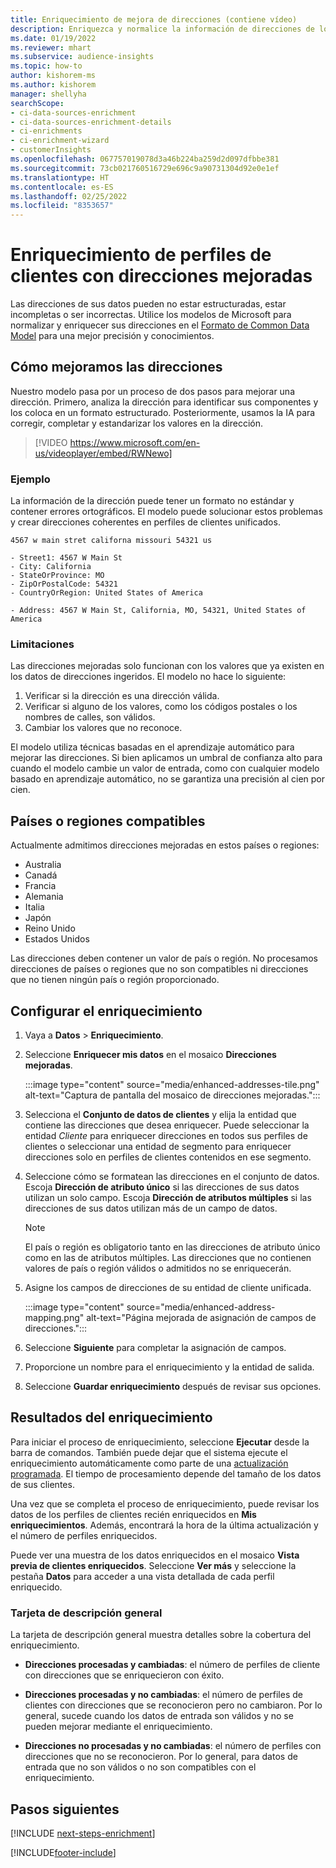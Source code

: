 ```yaml
---
title: Enriquecimiento de mejora de direcciones (contiene vídeo)
description: Enriquezca y normalice la información de direcciones de los perfiles de los clientes con los modelos de Microsoft.
ms.date: 01/19/2022
ms.reviewer: mhart
ms.subservice: audience-insights
ms.topic: how-to
author: kishorem-ms
ms.author: kishorem
manager: shellyha
searchScope:
- ci-data-sources-enrichment
- ci-data-sources-enrichment-details
- ci-enrichments
- ci-enrichment-wizard
- customerInsights
ms.openlocfilehash: 067757019078d3a46b224ba259d2d097dfbbe381
ms.sourcegitcommit: 73cb021760516729e696c9a90731304d92e0e1ef
ms.translationtype: HT
ms.contentlocale: es-ES
ms.lasthandoff: 02/25/2022
ms.locfileid: "8353657"
---
```

# <a name="enrichment-of-customer-profiles-with-enhanced-addresses"></a>Enriquecimiento de perfiles de clientes con direcciones mejoradas

Las direcciones de sus datos pueden no estar estructuradas, estar incompletas o ser incorrectas. Utilice los modelos de Microsoft para normalizar y enriquecer sus direcciones en el [Formato de Common Data Model](/common-data-model/schema/core/applicationcommon/address) para una mejor precisión y conocimientos.

## <a name="how-we-enhance-addresses"></a>Cómo mejoramos las direcciones

Nuestro modelo pasa por un proceso de dos pasos para mejorar una dirección. Primero, analiza la dirección para identificar sus componentes y los coloca en un formato estructurado. Posteriormente, usamos la IA para corregir, completar y estandarizar los valores en la dirección.

> [!VIDEO https://www.microsoft.com/en-us/videoplayer/embed/RWNewo]

### <a name="example"></a>Ejemplo

La información de la dirección puede tener un formato no estándar y contener errores ortográficos. El modelo puede solucionar estos problemas y crear direcciones coherentes en perfiles de clientes unificados.

```Input
4567 w main stret californa missouri 54321 us
```

```Output
- Street1: 4567 W Main St
- City: California
- StateOrProvince: MO
- ZipOrPostalCode: 54321
- CountryOrRegion: United States of America

- Address: 4567 W Main St, California, MO, 54321, United States of America
```

### <a name="limitations"></a>Limitaciones

Las direcciones mejoradas solo funcionan con los valores que ya existen en los datos de direcciones ingeridos. El modelo no hace lo siguiente: 

1. Verificar si la dirección es una dirección válida.
2. Verificar si alguno de los valores, como los códigos postales o los nombres de calles, son válidos.
3. Cambiar los valores que no reconoce.

El modelo utiliza técnicas basadas en el aprendizaje automático para mejorar las direcciones. Si bien aplicamos un umbral de confianza alto para cuando el modelo cambie un valor de entrada, como con cualquier modelo basado en aprendizaje automático, no se garantiza una precisión al cien por cien.

## <a name="supported-countries-or-regions"></a>Países o regiones compatibles

Actualmente admitimos direcciones mejoradas en estos países o regiones: 

- Australia
- Canadá
- Francia
- Alemania
- Italia
- Japón
- Reino Unido
- Estados Unidos

Las direcciones deben contener un valor de país o región. No procesamos direcciones de países o regiones que no son compatibles ni direcciones que no tienen ningún país o región proporcionado.

## <a name="configure-the-enrichment"></a>Configurar el enriquecimiento

1. Vaya a **Datos** > **Enriquecimiento**.

1. Seleccione **Enriquecer mis datos** en el mosaico **Direcciones mejoradas**.

   :::image type="content" source="media/enhanced-addresses-tile.png" alt-text="Captura de pantalla del mosaico de direcciones mejoradas.":::

1. Selecciona el **Conjunto de datos de clientes** y elija la entidad que contiene las direcciones que desea enriquecer. Puede seleccionar la entidad *Cliente* para enriquecer direcciones en todos sus perfiles de clientes o seleccionar una entidad de segmento para enriquecer direcciones solo en perfiles de clientes contenidos en ese segmento.

1. Seleccione cómo se formatean las direcciones en el conjunto de datos. Escoja **Dirección de atributo único** si las direcciones de sus datos utilizan un solo campo. Escoja **Dirección de atributos múltiples** si las direcciones de sus datos utilizan más de un campo de datos.

   > [!NOTE]
   > El país o región es obligatorio tanto en las direcciones de atributo único como en las de atributos múltiples. Las direcciones que no contienen valores de país o región válidos o admitidos no se enriquecerán.

1.  Asigne los campos de direcciones de su entidad de cliente unificada.

    :::image type="content" source="media/enhanced-address-mapping.png" alt-text="Página mejorada de asignación de campos de direcciones.":::

1. Seleccione **Siguiente** para completar la asignación de campos.

1. Proporcione un nombre para el enriquecimiento y la entidad de salida.

1. Seleccione **Guardar enriquecimiento** después de revisar sus opciones.

## <a name="enrichment-results"></a>Resultados del enriquecimiento

Para iniciar el proceso de enriquecimiento, seleccione **Ejecutar** desde la barra de comandos. También puede dejar que el sistema ejecute el enriquecimiento automáticamente como parte de una [actualización programada](system.md#schedule-tab). El tiempo de procesamiento depende del tamaño de los datos de sus clientes.

Una vez que se completa el proceso de enriquecimiento, puede revisar los datos de los perfiles de clientes recién enriquecidos en **Mis enriquecimientos**. Además, encontrará la hora de la última actualización y el número de perfiles enriquecidos.

Puede ver una muestra de los datos enriquecidos en el mosaico **Vista previa de clientes enriquecidos**. Seleccione **Ver más** y seleccione la pestaña **Datos** para acceder a una vista detallada de cada perfil enriquecido.

### <a name="overview-card"></a>Tarjeta de descripción general

La tarjeta de descripción general muestra detalles sobre la cobertura del enriquecimiento. 

* **Direcciones procesadas y cambiadas**: el número de perfiles de cliente con direcciones que se enriquecieron con éxito.

* **Direcciones procesadas y no cambiadas**: el número de perfiles de clientes con direcciones que se reconocieron pero no cambiaron. Por lo general, sucede cuando los datos de entrada son válidos y no se pueden mejorar mediante el enriquecimiento.

* **Direcciones no procesadas y no cambiadas**: el número de perfiles con direcciones que no se reconocieron. Por lo general, para datos de entrada que no son válidos o no son compatibles con el enriquecimiento.

## <a name="next-steps"></a>Pasos siguientes

[!INCLUDE [next-steps-enrichment](../includes/next-steps-enrichment.md)]

[!INCLUDE[footer-include](../includes/footer-banner.md)]
